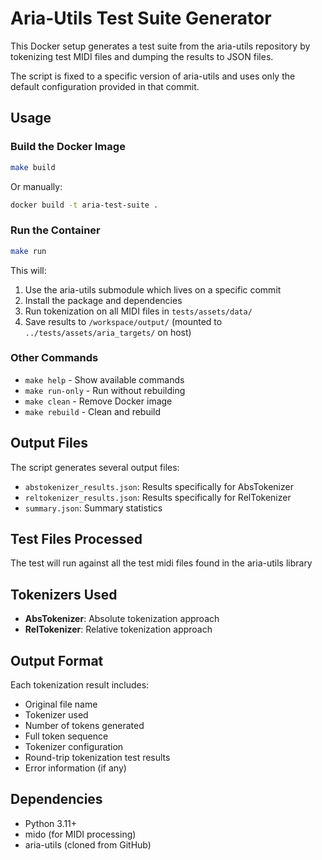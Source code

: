 # Aria-Utils Test Suite Generator

This Docker setup generates a test suite from the aria-utils repository by tokenizing test MIDI files and dumping the results to JSON files.

The script is fixed to a specific version of aria-utils and uses only the default configuration provided in that commit.

## Usage

### Build the Docker Image

```bash
make build
```

Or manually:
```bash
docker build -t aria-test-suite .
```

### Run the Container

```bash
make run
```

This will:
1. Use the aria-utils submodule which lives on a specific commit
2. Install the package and dependencies
3. Run tokenization on all MIDI files in `tests/assets/data/`
4. Save results to `/workspace/output/` (mounted to `../tests/assets/aria_targets/` on host)

### Other Commands

- `make help` - Show available commands
- `make run-only` - Run without rebuilding
- `make clean` - Remove Docker image
- `make rebuild` - Clean and rebuild

## Output Files

The script generates several output files:

- `abstokenizer_results.json`: Results specifically for AbsTokenizer
- `reltokenizer_results.json`: Results specifically for RelTokenizer  
- `summary.json`: Summary statistics

## Test Files Processed

The test will run against all the test midi files found in the aria-utils library

## Tokenizers Used

- **AbsTokenizer**: Absolute tokenization approach
- **RelTokenizer**: Relative tokenization approach

## Output Format

Each tokenization result includes:
- Original file name
- Tokenizer used
- Number of tokens generated
- Full token sequence
- Tokenizer configuration
- Round-trip tokenization test results
- Error information (if any)

## Dependencies

- Python 3.11+
- mido (for MIDI processing)
- aria-utils (cloned from GitHub)